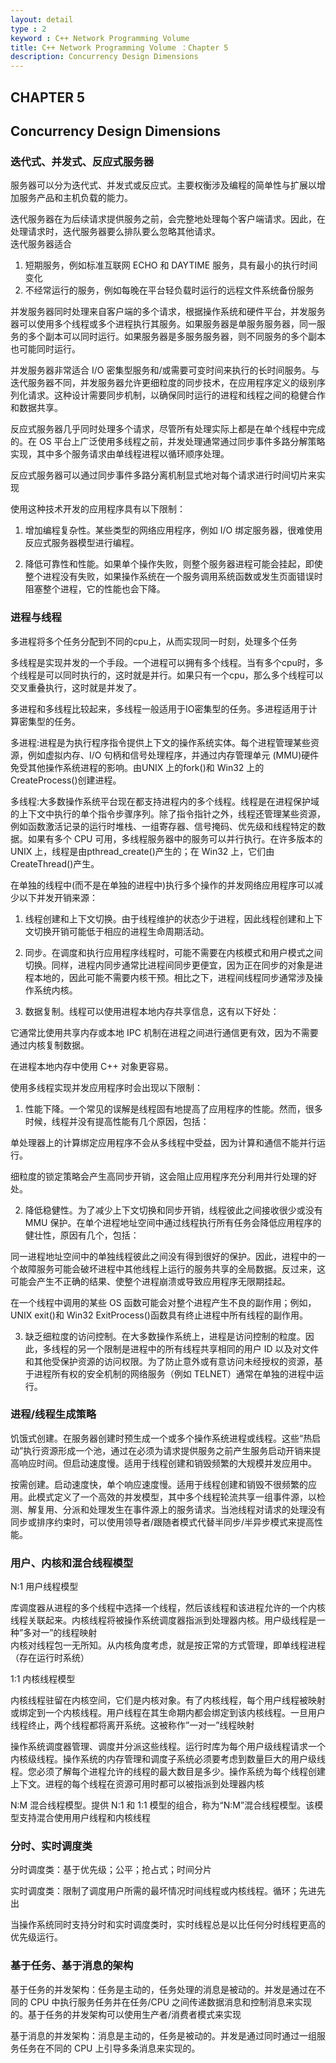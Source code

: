 ```yaml
---
layout: detail
type : 2
keyword : C++ Network Programming Volume
title: C++ Network Programming Volume ：Chapter 5
description: Concurrency Design Dimensions
---
```


## CHAPTER 5
## Concurrency Design Dimensions


### 迭代式、并发式、反应式服务器

服务器可以分为迭代式、并发式或反应式。主要权衡涉及编程的简单性与扩展以增加服务产品和主机负载的能力。    

迭代服务器在为后续请求提供服务之前，会完整地处理每个客户端请求。因此，在处理请求时，迭代服务器要么排队要么忽略其他请求。  
迭代服务器适合
1. 短期服务，例如标准互联网 ECHO 和 DAYTIME 服务，具有最小的执行时间变化
2. 不经常运行的服务，例如每晚在平台轻负载时运行的远程文件系统备份服务  

并发服务器同时处理来自客户端的多个请求，根据操作系统和硬件平台，并发服务器可以使用多个线程或多个进程执行其服务。如果服务器是单服务服务器，同一服务的多个副本可以同时运行。如果服务器是多服务服务器，则不同服务的多个副本也可能同时运行。  

并发服务器非常适合 I/O 密集型服务和/或需要可变时间来执行的长时间服务。与迭代服务器不同，并发服务器允许更细粒度的同步技术，在应用程序定义的级别序列化请求。这种设计需要同步机制，以确保同时运行的进程和线程之间的稳健合作和数据共享。  

反应式服务器几乎同时处理多个请求，尽管所有处理实际上都是在单个线程中完成的。在 OS 平台上广泛使用多线程之前，并发处理通常通过同步事件多路分解策略实现，其中多个服务请求由单线程进程以循环顺序处理。  

反应式服务器可以通过同步事件多路分离机制显式地对每个请求进行时间切片来实现  

使用这种技术开发的应用程序具有以下限制： 

1. 增加编程复杂性。某些类型的网络应用程序，例如 I/O 绑定服务器，很难使用反应式服务器模型进行编程。

2. 降低可靠性和性能。如果单个操作失败，则整个服务器进程可能会挂起，即使整个进程没有失败，如果操作系统在一个服务调用系统函数或发生页面错误时阻塞整个进程，它的性能也会下降。

### 进程与线程

多进程将多个任务分配到不同的cpu上，从而实现同一时刻，处理多个任务  

多线程是实现并发的一个手段。一个进程可以拥有多个线程。当有多个cpu时，多个线程是可以同时执行的，这时就是并行。如果只有一个cpu，那么多个线程可以交叉重叠执行，这时就是并发了。

多进程和多线程比较起来，多线程一般适用于IO密集型的任务。多进程适用于计算密集型的任务。

多进程:进程是为执行程序指令提供上下文的操作系统实体。每个进程管理某些资源，例如虚拟内存、I/O 句柄和信号处理程序，并通过内存管理单元 (MMU)硬件免受其他操作系统进程的影响。由UNIX 上的fork()和 Win32 上的CreateProcess()创建进程。  

多线程:大多数操作系统平台现在都支持进程内的多个线程。线程是在进程保护域的上下文中执行的单个指令步骤序列。除了指令指针之外，线程还管理某些资源，例如函数激活记录的运行时堆栈、一组寄存器、信号掩码、优先级和线程特定的数据。如果有多个 CPU 可用，多线程服务器中的服务可以并行执行。在许多版本的 UNIX 上，线程是由pthread_create()产生的；在 Win32 上，它们由CreateThread()产生。

在单独的线程中(而不是在单独的进程中)执行多个操作的并发网络应用程序可以减少以下并发开销来源：

1. 线程创建和上下文切换。由于线程维护的状态少于进程，因此线程创建和上下文切换开销可能低于相应的进程生命周期活动。

2. 同步。在调度和执行应用程序线程时，可能不需要在内核模式和用户模式之间切换。同样，进程内同步通常比进程间同步更便宜，因为正在同步的对象是进程本地的，因此可能不需要内核干预。相比之下，进程间线程同步通常涉及操作系统内核。

3. 数据复制。线程可以使用进程本地内存共享信息，这有以下好处：

它通常比使用共享内存或本地 IPC 机制在进程之间进行通信更有效，因为不需要通过内核复制数据。

在进程本地内存中使用 C++ 对象更容易。


使用多线程实现并发应用程序时会出现以下限制：

1. 性能下降。一个常见的误解是线程固有地提高了应用程序的性能。然而，很多时候，线程并没有提高性能有几个原因，包括：

单处理器上的计算绑定应用程序不会从多线程中受益，因为计算和通信不能并行运行。

细粒度的锁定策略会产生高同步开销，这会阻止应用程序充分利用并行处理的好处。

2. 降低稳健性。为了减少上下文切换和同步开销，线程彼此之间接收很少或没有 MMU 保护。在单个进程地址空间中通过线程执行所有任务会降低应用程序的健壮性，原因有几个，包括：

同一进程地址空间中的单独线程彼此之间没有得到很好的保护。因此，进程中的一个故障服务可能会破坏进程中其他线程上运行的服务共享的全局数据。反过来，这可能会产生不正确的结果、使整个进程崩溃或导致应用程序无限期挂起。

在一个线程中调用的某些 OS 函数可能会对整个进程产生不良的副作用；例如，UNIX exit()和 Win32 ExitProcess()函数具有终止进程中所有线程的副作用。

3. 缺乏细粒度的访问控制。在大多数操作系统上，进程是访问控制的粒度。因此，多线程的另一个限制是进程中的所有线程共享相同的用户 ID 以及对文件和其他受保护资源的访问权限。为了防止意外或有意访问未经授权的资源，基于进程所有权的安全机制的网络服务（例如 TELNET）通常在单独的进程中运行。

### 进程/线程生成策略

饥饿式创建。在服务器创建时预生成一个或多个操作系统进程或线程。这些“热启动”执行资源形成一个池，通过在必须为请求提供服务之前产生服务启动开销来提高响应时间。但启动速度慢。适用于线程创建和销毁频繁的大规模并发应用中。

按需创建。启动速度快，单个响应速度慢。适用于线程创建和销毁不很频繁的应用。此模式定义了一个高效的并发模型，其中多个线程轮流共享一组事件源，以检测、解复用、分派和处理发生在事件源上的服务请求。当池线程对请求的处理没有同步或排序约束时，可以使用领导者/跟随者模式代替半同步/半异步模式来提高性能。


### 用户、内核和混合线程模型

N:1 用户线程模型  

库调度器从进程的多个线程中选择一个线程，然后该线程和该进程允许的一个内核线程关联起来。内核线程将被操作系统调度器指派到处理器内核。用户级线程是一种”多对一”的线程映射  
内核对线程包一无所知。从内核角度考虑，就是按正常的方式管理，即单线程进程（存在运行时系统）

1:1 内核线程模型  

内核线程驻留在内核空间，它们是内核对象。有了内核线程，每个用户线程被映射或绑定到一个内核线程。用户线程在其生命期内都会绑定到该内核线程。一旦用户线程终止，两个线程都将离开系统。这被称作”一对一”线程映射  

操作系统调度器管理、调度并分派这些线程。运行时库为每个用户级线程请求一个内核级线程。操作系统的内存管理和调度子系统必须要考虑到数量巨大的用户级线程。您必须了解每个进程允许的线程的最大数目是多少。操作系统为每个线程创建上下文。进程的每个线程在资源可用时都可以被指派到处理器内核  

N:M 混合线程模型。提供 N:1 和 1:1 模型的组合，称为“N:M”混合线程模型。该模型支持混合使用用户线程和内核线程


### 分时、实时调度类

分时调度类：基于优先级；公平；抢占式；时间分片

实时调度类：限制了调度用户所需的最坏情况时间线程或内核线程。循环；先进先出

当操作系统同时支持分时和实时调度类时，实时线程总是以比任何分时线程更高的优先级运行。

### 基于任务、基于消息的架构

基于任务的并发架构：任务是主动的，任务处理的消息是被动的。并发是通过在不同的 CPU 中执行服务任务并在任务/​​CPU 之间传递数据消息和控制消息来实现的。基于任务的并发架构可以使用生产者/消费者模式来实现

基于消息的并发架构：消息是主动的，任务是被动的。并发是通过同时通过一组服务任务在不同的 CPU 上引导多条消息来实现的。